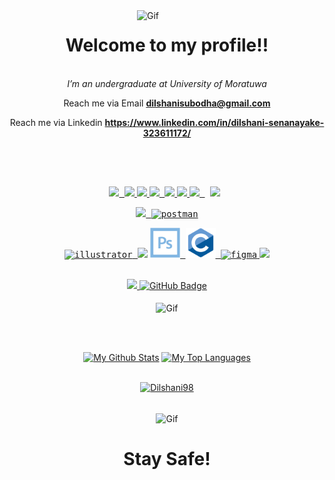 
<img alt="Gif" align="right" width="300px" height="auto" src="https://media0.giphy.com/media/YnS7j9pwnECXLMrI4t/giphy-preview.webp?cid=95b279448ivmjdo0o2kvmf2s5p2lgwt0h00y6rqppjygq498&rid=giphy-preview.webp&ct=s" height="20px"/>

<h1 align="center"> Welcome to my profile!!</h1>
     
<br/>


<div align ="center"
     
<h> <i>I’m an undergraduate at University of Moratuwa</i> </P>
     
Reach me via Email **dilshanisubodha@gmail.com**
 
Reach me via Linkedin **https://www.linkedin.com/in/dilshani-senanayake-323611172/**          




##
<br/>

<br/>
<p align="center"> 
    <a href="https://www.java.com" target="_blank"> <kbd><img src="https://img.icons8.com/color/48/000000/java-coffee-cup-logo.png"/> </kbd></a>
    <a href="https://reactjs.org/" target="_blank"><kbd> <img src="https://img.icons8.com/color/48/000000/react-native.png"/></kbd> </a>
   <a href="" target="_blank"><kbd> <img  src="https://img.icons8.com/color/48/000000/javascript--v1.png"/></kbd> </a>
    <a href="https://www.w3.org/html/" target="_blank"><kbd> <img src="https://img.icons8.com/color/48/000000/html-5.png"/> </kbd></a> 
    <a href="https://www.w3schools.com/css/" target="_blank"><kbd> <img src="https://img.icons8.com/color/48/000000/css3.png"/></kbd> </a> 
    <a href="https://getbootstrap.com" target="_blank"> <kbd> <img src="https://img.icons8.com/color/48/000000/bootstrap.png"/></kbd> </a> 
    <a style="padding-right:8px;" href="https://nodejs.org" target="_blank"><kbd>  <img src="https://img.icons8.com/color/48/000000/nodejs.png"/> </kbd></a> 
    <a style="padding-right:8px;" href="https://www.mysql.com/" target="_blank"><kbd>  <img src="https://img.icons8.com/fluent/50/000000/mysql-logo.png"/></kbd> </a>
     <p align="center">
     <a href="https://firebase.google.com/" target="_blank"> <kbd> <img src="https://img.icons8.com/color/48/000000/firebase.png"/> </kbd></a> 
    <a href="https://postman.com" target="_blank"><kbd>  <img src="https://www.vectorlogo.zone/logos/getpostman/getpostman-icon.svg" alt="postman" width="45" height="45"/></kbd></a>
</p>
     </p>
     <p align="center">
     <a href="https://www.adobe.com/in/products/illustrator.html" target="_blank"><kbd> <img src="https://www.vectorlogo.zone/logos/adobe_illustrator/adobe_illustrator-icon.svg" alt="illustrator" width="48" height="auto"/> </a></kbd>
    <a href="https://git-scm.com/" target="_blank"> <kbd><img src="https://img.icons8.com/color/48/000000/git.png"/></kbd></a> 
     <a href="https://www.photoshop.com/en" target="_blank"><kbd> <img src="https://raw.githubusercontent.com/devicons/devicon/master/icons/photoshop/photoshop-line.svg" alt="photoshop" width="48" height="auto"/> </kbd></a> 
     <a href="https://www.cprogramming.com/" target="_blank"> <kbd><img src="https://raw.githubusercontent.com/devicons/devicon/master/icons/c/c-original.svg" alt="c" width="48" height="auto"/> </kbd></a> 
      <a href="https://www.figma.com/" target="_blank"> <kbd><img src="https://www.vectorlogo.zone/logos/figma/figma-icon.svg" alt="figma" width="48" height="auto"/></kbd> </a>
     <a href="https://www.figma.com/" target="_blank"><kbd><img src="https://img.icons8.com/color/48/000000/django.png" width="48" height="auto"/></kbd> </a>
  </p>


<!-- [![React Badge](https://img.shields.io/badge/-React-61DBFB?style=for-the-badge&labelColor=black&logo=react&logoColor=61DBFB)](#)  [![Javascript Badge](https://img.shields.io/badge/-Javascript-F0DB4F?style=for-the-badge&labelColor=black&logo=javascript&logoColor=F0DB4F)](#) [![Typescript Badge](https://img.shields.io/badge/-Typescript-007acc?style=for-the-badge&labelColor=black&logo=typescript&logoColor=007acc)](#) [![Nodejs Badge](https://img.shields.io/badge/-Nodejs-3C873A?style=for-the-badge&labelColor=black&logo=node.js&logoColor=3C873A)](#) [![GraphQL Badge](https://img.shields.io/badge/-GraphQl-e535ab?style=for-the-badge&labelColor=black&logo=node.js&logoColor=e535ab)](#) -->
<br/>



<a href="https://github.com/Meghna-DAS/github-profile-views-counter">
    <img src="https://komarev.com/ghpvc/?username=Dilshani98">
</a>
<a href="https://github.com/Dilshani98?tab=followers"><img src="https://img.shields.io/github/followers/Dilshani98?label=Followers&style=social" alt="GitHub Badge"></a>

<!-- <p align="center bottom"><code>Profile views:</code></p>
  

<p align="center"><img src="https://profile-counter.glitch.me/{Dilshani98}/count.svg" width="150" alt="Dilshani98 :: Visitor's Count" /></p> -->

</br>
</br>
<span>
<!--      <img alt="Gif" align="center" width="100" height="auto" src="https://c.tenor.com/Mp3ojqqwUKIAAAAi/sadwalkaway-arthurfist.gif" height="20px"/> -->
     <img alt="Gif" align="center" width="100" height="auto" src="https://c.tenor.com/Mp3ojqqwUKIAAAAi/sadwalkaway-arthurfist.gif" height="20px" padding="10"/>
<p align="center">
    <a href="https://github.com/Dilshani98/github-readme-streak-stats">
        <img title="🔥 Get streak stats for your profile at git.io/streak-stats" alt="" src="https://github-readme-streak-stats.herokuapp.com/?user=Dilshani98&theme=black-ice&hide_border=true&stroke=0000&background=060A0CD0"/>
    </a>
</p>
     </span>


  <br/>
    <a href="https://github.com/Dilshani98/github-readme-stats"><img alt="My Github Stats" src="https://github-readme-stats.vercel.app/api?username=Dilshani98&show_icons=true&count_private=true&theme=react&hide_border=true&bg_color=0D1117" /></a>
  <a href="https://github.com/Dilshani98/github-readme-stats"><img alt="My Top Languages" src="https://github-readme-stats.vercel.app/api/top-langs/?username=Dilshani98&langs_count=8&count_private=true&layout=compact&theme=react&hide_border=true&bg_color=0D1117" /></a>
  <br/>
  


<br/>

<p align="center" ><a href="https://github.com/ryo-ma/github-profile-trophy"><img src="https://github-profile-trophy.vercel.app/?username=Dilshani98&&count_private=true&no-bg-true&theme=darkhub" alt="Dilshani98"/></a></p>

<br/>




  <img alt="Gif" align="center" width="300" height="auto" src="https://monophy.com/media/pT4hk0FMDu5VT0oRQc/monophy.gif" height="20px" padding="10"/>


<h1>Stay Safe!</h1>



